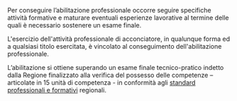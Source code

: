 Per conseguire l’abilitazione professionale occorre seguire specifiche attività formative e maturare eventuali esperienze lavorative al termine delle quali è necessario sostenere un esame finale.

L'esercizio dell'attività professionale di acconciatore, in qualunque forma ed a qualsiasi titolo esercitata, è vincolato al conseguimento dell'abilitazione professionale.


L’abilitazione si ottiene superando un esame finale tecnico-pratico indetto dalla Regione finalizzato alla verifica del possesso delle competenze – articolate in 15 unità di competenza - in conformità agli [standard professionali e formativi](http://www.regione.umbria.it/documents/18/7909138/servizi+alla+persona/d824ca7d-0e75-4ae9-9a94-88442557454a) regionali.
